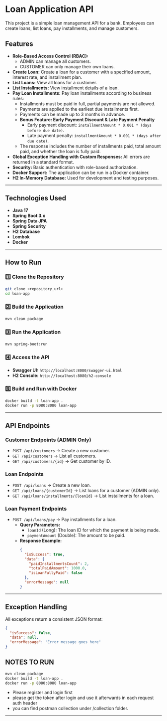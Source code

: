 # Loan Application API

This project is a simple loan management API for a bank. Employees can create loans, list loans, pay installments, and manage customers.

## Features

- **Role-Based Access Control (RBAC):**
   - ADMIN can manage all customers.
   - CUSTOMER can only manage their own loans.
- **Create Loan:** Create a loan for a customer with a specified amount, interest rate, and installment plan.
- **List Loans:** View all loans for a customer.
- **List Installments:** View installment details of a loan.
- **Pay Loan Installments:** Pay loan installments according to business rules:
   - Installments must be paid in full, partial payments are not allowed.
   - Payments are applied to the earliest due installments first.
   - Payments can be made up to 3 months in advance.
   - **Bonus Feature: Early Payment Discount & Late Payment Penalty**
      - Early payment discount: `installmentAmount * 0.001 * (days before due date)`.
      - Late payment penalty: `installmentAmount * 0.001 * (days after due date)`.
   - The response includes the number of installments paid, total amount paid, and whether the loan is fully paid.
- **Global Exception Handling with Custom Responses:** All errors are returned in a standard format.
- **Security:** Basic authentication with role-based authorization.
- **Docker Support:** The application can be run in a Docker container.
- **H2 In-Memory Database:** Used for development and testing purposes.

---

## Technologies Used

- **Java 17**
- **Spring Boot 3.x**
- **Spring Data JPA**
- **Spring Security**
- **H2 Database**
- **Lombok**
- **Docker**

---

## How to Run

### 1️⃣ Clone the Repository
```bash
git clone <repository_url>
cd loan-app
```

### 2️⃣ Build the Application
```bash
mvn clean package
```

### 3️⃣ Run the Application
```bash
mvn spring-boot:run
```

### 4️⃣ Access the API
- **Swagger UI:** `http://localhost:8080/swagger-ui.html`
- **H2 Console:** `http://localhost:8080/h2-console`

### 5️⃣ Build and Run with Docker
```bash
docker build -t loan-app .
docker run -p 8080:8080 loan-app
```

---

## API Endpoints

### **Customer Endpoints (ADMIN Only)**
- `POST /api/customers` → Create a new customer.
- `GET /api/customers` → List all customers.
- `GET /api/customers/{id}` → Get customer by ID.

### **Loan Endpoints**
- `POST /api/loans` → Create a new loan.
- `GET /api/loans/{customerId}` → List loans for a customer (ADMIN only).
- `GET /api/loans/installments/{loanId}` → List installments for a loan.

### **Loan Payment Endpoints**
- `POST /api/loans/pay` → Pay installments for a loan.
   - **Query Parameters:**
      - `loanId` (Long): The loan ID for which the payment is being made.
      - `paymentAmount` (Double): The amount to be paid.
   - **Response Example:**
     ```json
     {
       "isSuccess": true,
       "data": {
         "paidInstallmentsCount": 2,
         "totalPaidAmount": 1000.0,
         "isLoanFullyPaid": false
       },
       "errorMessage": null
     }
     ```

---

## Exception Handling

All exceptions return a consistent JSON format:

```json
{
  "isSuccess": false,
  "data": null,
  "errorMessage": "Error message goes here"
}
```
## NOTES TO RUN
```bash
mvn clean package
docker build -t loan-app .
docker run -p 8080:8080 loan-app
```

- Please register and login first
- please get the token after login and use it afterwards in each request auth header
- you can find postman collection under /collection folder.


---
